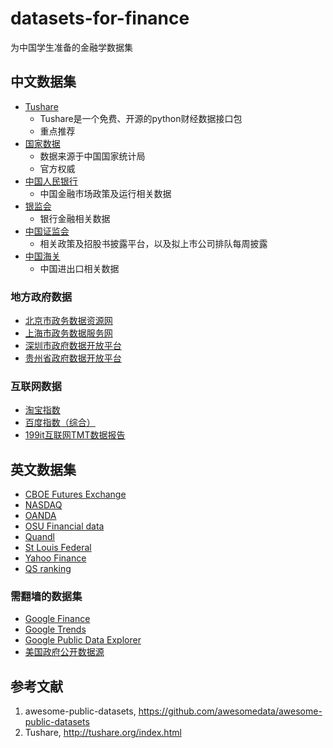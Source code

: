 # datasets-for-finance
为中国学生准备的金融学数据集

## 中文数据集

* [Tushare](http://tushare.org/index.html)
  * Tushare是一个免费、开源的python财经数据接口包
  * 重点推荐
* [国家数据](http://data.stats.gov.cn/) 
  * 数据来源于中国国家统计局
  * 官方权威
* [中国人民银行](http://www.pbc.gov.cn/)
  * 中国金融市场政策及运行相关数据
* [银监会](http://www.cbrc.gov.cn)
  * 银行金融相关数据
* [中国证监会](http://www.csrc.gov.cn)
  * 相关政策及招股书披露平台，以及拟上市公司排队每周披露
* [中国海关](http://www.customs.gov.cn)
  * 中国进出口相关数据

### 地方政府数据

* [北京市政务数据资源网](http://www.bjdata.gov.cn/index.htm)
* [上海市政务数据服务网](http://www.datashanghai.gov.cn/home!toHomePage.action)
* [深圳市政府数据开放平台](http://opendata.sz.gov.cn/)
* [贵州省政府数据开放平台](http://www.gzdata.gov.cn/)

### 互联网数据

* [淘宝指数](http://shu.taobao.com/)
* [百度指数（综合）](http://index.baidu.com/)
* [199it互联网TMT数据报告](http://www.199it.com/)

## 英文数据集

* [CBOE Futures Exchange](http://cfe.cboe.com/market-data/)
* [NASDAQ](https://data.nasdaq.com/)
* [OANDA](http://www.oanda.com/)
* [OSU Financial data](http://fisher.osu.edu/fin/fdf/osudata.htm)
* [Quandl](https://www.quandl.com/)
* [St Louis Federal](https://research.stlouisfed.org/fred2/)
* [Yahoo Finance](http://finance.yahoo.com/)
* [QS ranking](https://www.qs.com/rankings/)

### 需翻墙的数据集

* [Google Finance](https://www.google.com/finance)
* [Google Trends](http://www.google.com/trends?q=google&ctab=0&geo=all&date=all&sort=0)
* [Google Public Data Explorer](https://www.google.com/publicdata/)
* [美国政府公开数据源](https://www.data.gov/)


## 参考文献

1. awesome-public-datasets, https://github.com/awesomedata/awesome-public-datasets
1. Tushare, http://tushare.org/index.html

